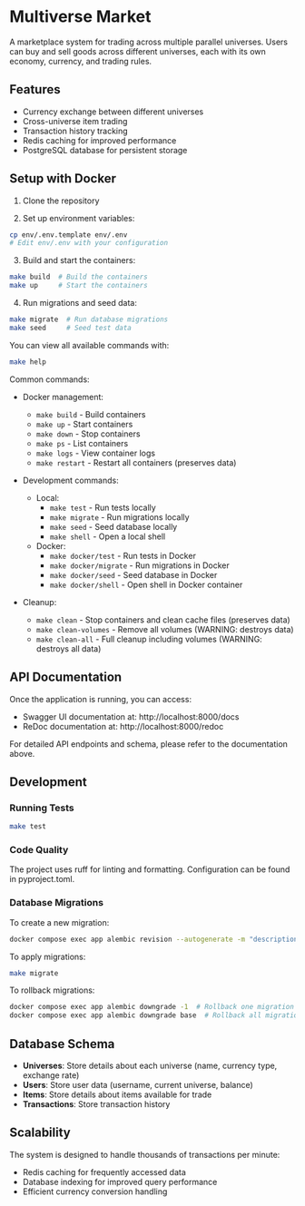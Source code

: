 # Multiverse Market

A marketplace system for trading across multiple parallel universes. Users can buy and sell goods across different universes, each with its own economy, currency, and trading rules.

## Features

- Currency exchange between different universes
- Cross-universe item trading
- Transaction history tracking
- Redis caching for improved performance
- PostgreSQL database for persistent storage

## Setup with Docker

1. Clone the repository

2. Set up environment variables:
```bash
cp env/.env.template env/.env
# Edit env/.env with your configuration
```

3. Build and start the containers:
```bash
make build  # Build the containers
make up     # Start the containers
```

4. Run migrations and seed data:
```bash
make migrate  # Run database migrations
make seed     # Seed test data
```

You can view all available commands with:
```bash
make help
```

Common commands:
- Docker management:
  - `make build` - Build containers
  - `make up` - Start containers
  - `make down` - Stop containers
  - `make ps` - List containers
  - `make logs` - View container logs
  - `make restart` - Restart all containers (preserves data)

- Development commands:
  - Local:
    - `make test` - Run tests locally
    - `make migrate` - Run migrations locally
    - `make seed` - Seed database locally
    - `make shell` - Open a local shell
  - Docker:
    - `make docker/test` - Run tests in Docker
    - `make docker/migrate` - Run migrations in Docker
    - `make docker/seed` - Seed database in Docker
    - `make docker/shell` - Open shell in Docker container

- Cleanup:
  - `make clean` - Stop containers and clean cache files (preserves data)
  - `make clean-volumes` - Remove all volumes (WARNING: destroys data)
  - `make clean-all` - Full cleanup including volumes (WARNING: destroys all data)

## API Documentation

Once the application is running, you can access:
- Swagger UI documentation at: http://localhost:8000/docs
- ReDoc documentation at: http://localhost:8000/redoc

For detailed API endpoints and schema, please refer to the documentation above.

## Development

### Running Tests
```bash
make test
```

### Code Quality
The project uses ruff for linting and formatting. Configuration can be found in pyproject.toml.

### Database Migrations

To create a new migration:
```bash
docker compose exec app alembic revision --autogenerate -m "description of changes"
```

To apply migrations:
```bash
make migrate
```

To rollback migrations:
```bash
docker compose exec app alembic downgrade -1  # Rollback one migration
docker compose exec app alembic downgrade base  # Rollback all migrations
```

## Database Schema

- **Universes**: Store details about each universe (name, currency type, exchange rate)
- **Users**: Store user data (username, current universe, balance)
- **Items**: Store details about items available for trade
- **Transactions**: Store transaction history

## Scalability

The system is designed to handle thousands of transactions per minute:
- Redis caching for frequently accessed data
- Database indexing for improved query performance
- Efficient currency conversion handling 